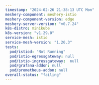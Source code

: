 ```yaml
---
timestamp: "2024-02-26 21:38:13 UTC Mon"
meshery-component: meshery-istio
meshery-component-version: edge
meshery-server-version: "v0.7.24"
k8s-distro: minikube
k8s-version: "v1.29.0"
service-mesh: istio
service-mesh-version: "1.20.3"
tests:
  pod/istiod: "Not Running"
  pod/istio-egressgateway: null
  pod/istio-ingressgateway:  null
  pod/grafana-addon: null
  pod/prometheus-addon: null
overall-status: "failing"
---
```

